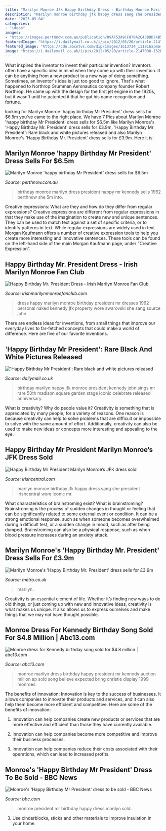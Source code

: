 ```yaml
---
title: "Marilyn Monroe Jfk Happy Birthday Dress - Birthday Monroe Marilyn Dress President Happy Mr Kennedy Sells 1962 Perthnow She 5m Into"
description: "Marilyn monroe birthday jfk happy dress sang she president irishcentral wore iconic mr"
date: "2023-09-04"
categories:
- "ideas"
images:
- "https://images.perthnow.com.au/publication/09AF53A9CF870A2C4389D74B50F5AA5D/852bdb110eb2f800b436361cede37f05.jpeg?imwidth=668&amp;impolicy=pn_v3"
featuredImage: "https://i.dailymail.co.uk/i/pix/2012/05/20/article-2147038-132ECE96000005DC-605_964x1440.jpg"
featured_image: "https://cdn.abcotvs.com/dip/images/1613734_111816apmarilyndress03img.jpg"
image: "https://i.dailymail.co.uk/i/pix/2012/05/20/article-2147038-132ECE96000005DC-605_964x1440.jpg"
---
```



What inspired the inventor to invent their particular invention?
Inventors often have a specific idea in mind when they come up with their invention. It can be anything from a new product to a new way of doing something. Sometimes, an inventor's idea is just too good to ignore. That's what happened to Northrop Grumman Aeronautics company founder Robert Northrop. He came up with the design for the first jet engine in the 1920s, but it wasn't until he patented it that he got his name recognition and fortune.

	

		
looking for Marilyn Monroe &#039;happy birthday Mr President&#039; dress sells for $6.5m you've came to the right place. We have 7 Pics about Marilyn Monroe &#039;happy birthday Mr President&#039; dress sells for $6.5m like Marilyn Monroe&#039;s &#039;Happy Birthday Mr. President&#039; dress sells for £3.9m, &#039;Happy Birthday Mr President&#039;: Rare black and white pictures released and also Marilyn Monroe&#039;s &#039;Happy Birthday Mr. President&#039; dress sells for £3.9m. Here it is:
		
    
## Marilyn Monroe &#039;happy Birthday Mr President&#039; Dress Sells For $6.5m

<img loading=lazy src="https://images.perthnow.com.au/publication/09AF53A9CF870A2C4389D74B50F5AA5D/852bdb110eb2f800b436361cede37f05.jpeg?imwidth=668&amp;impolicy=pn_v3" onerror="this.onerror=null;this.src='https://tse2.mm.bing.net/th?id=OIP.bBa2pnmt4hBdTwXIn3JsRQAAAA&amp;pid=15.1';" alt="Marilyn Monroe &#039;happy birthday Mr President&#039; dress sells for $6.5m">

_Source: perthnow.com.au_

>birthday monroe marilyn dress president happy mr kennedy sells 1962 perthnow she 5m into. 

	

Creative expressions: What are they and how do they differ from regular expressions?
Creative expressions are different from regular expressions in that they make use of the imagination to create new and unique sentences. They can be used to match text against a set of specific criteria, or to identify patterns in text.
While regular expressions are widely used in text Morgan Kaufmann offers a number of creative expression tools to help you create more interesting and innovative sentences. These tools can be found on the left-hand side of the main Morgan Kaufmann page, under “Creative Expression”.

    
## Happy Birthday Mr. President Dress - Irish Marilyn Monroe Fan Club

<img loading=lazy src="http://irishmarilynmonroefanclub.com/wp-content/uploads/2017/06/IMG_9919.jpg" onerror="this.onerror=null;this.src='https://tse2.mm.bing.net/th?id=OIP.tRxiX8uKRJHAhco-CokP9QAAAA&amp;pid=15.1';" alt="Happy Birthday Mr. President Dress - Irish Marilyn Monroe Fan Club">

_Source: irishmarilynmonroefanclub.com_

>dress happy marilyn monroe birthday president mr dresses 1962 personal naked kennedy jfk property wore swarovski she sang source john. 

	

There are endless ideas for inventions, from small things that improve our everyday lives to far-fetched concepts that could make a world of difference. Here are five of our favorite inventions.

    
## &#039;Happy Birthday Mr President&#039;: Rare Black And White Pictures Released

<img loading=lazy src="https://i.dailymail.co.uk/i/pix/2012/05/20/article-2147038-132ECE96000005DC-605_964x1440.jpg" onerror="this.onerror=null;this.src='https://tse2.mm.bing.net/th?id=OIP.y_JWm3Cd0wiDJuo77mPnogHaLE&amp;pid=15.1';" alt="&#039;Happy Birthday Mr President&#039;: Rare black and white pictures released">

_Source: dailymail.co.uk_

>birthday marilyn happy jfk monroe president kennedy john sings mr rare 50th madison square garden stage iconic celebrate released anniversary. 

	

What is creativity? Why do people value it?
Creativity is something that is appreciated by many people, for a variety of reasons. One reason is because creativity can help to solve problems that are difficult or impossible to solve with the same amount of effort. Additionally, creativity can also be used to make new ideas or concepts more interesting and appealing to the eye.

    
## Happy Birthday Mr President Marilyn Monroe’s JFK Dress Sold

<img loading=lazy src="https://www.irishcentral.com/uploads/article/118309/cropped_MI-marilyn-monroe-wikimedia.jpg?t=1495277627" onerror="this.onerror=null;this.src='https://tse4.mm.bing.net/th?id=OIP.SUrrGAKxj3TZZFcRt4keEwHaEr&amp;pid=15.1';" alt="Happy Birthday Mr President Marilyn Monroe’s JFK dress sold">

_Source: irishcentral.com_

>marilyn monroe birthday jfk happy dress sang she president irishcentral wore iconic mr. 

	

What characteristics of brainstroming exist?
What is brainstroming? Brainstroming is the process of sudden changes in thought or feeling that can be significantly related to some external event or condition. It can be a strong emotional response, such as when someone becomes overwhelmed during a difficult test, or a sudden change in mood, such as after being dumped. Brainstroming can also be a physical response, such as when blood pressure increases during an anxiety attack.

    
## Marilyn Monroe&#039;s &#039;Happy Birthday Mr. President&#039; Dress Sells For £3.9m

<img loading=lazy src="https://metro.co.uk/wp-content/uploads/2016/11/ad_226441112.jpg?quality=90&amp;strip=all&amp;crop=0px%2C90px%2C1024px%2C538px&amp;resize=1200%2C630" onerror="this.onerror=null;this.src='https://tse4.mm.bing.net/th?id=OIP.15dYxDNosPwnBqOgWeMWswHaD4&amp;pid=15.1';" alt="Marilyn Monroe&#039;s &#039;Happy Birthday Mr. President&#039; dress sells for £3.9m">

_Source: metro.co.uk_

>marilyn. 

	

Creativity is an essential element of life. Whether it’s finding new ways to do old things, or just coming up with new and innovative ideas, creativity is what makes us unique. It also allows us to express ourselves and make things that we may not have thought possible.

    
## Monroe Dress For Kennedy Birthday Song Sold For $4.8 Million | Abc13.com

<img loading=lazy src="https://cdn.abcotvs.com/dip/images/1613734_111816apmarilyndress03img.jpg" onerror="this.onerror=null;this.src='https://tse3.mm.bing.net/th?id=OIP.-5j1va5CEubOr1G1qVB_GwHaK_&amp;pid=15.1';" alt="Monroe dress for Kennedy birthday song sold for $4.8 million | abc13.com">

_Source: abc13.com_

>monroe marilyn dress birthday happy president mr kennedy auction million ap sold song believe expected bring christie display 1999 monroes. 

	

The benefits of innovation:
Innovation is key to the success of businesses. It allows companies to innovate their products and services, and it can also help them become more efficient and competitive. Here are some of the benefits of innovation:
1. Innovation can help companies create new products or services that are more effective and efficient than those they have currently available.

2. Innovation can help companies become more competitive and improve their business processes.

3. Innovation can help companies reduce their costs associated with their operations, which can lead to increased profits.

    
## Monroe&#039;s &#039;Happy Birthday Mr President&#039; Dress To Be Sold - BBC News

<img loading=lazy src="https://ichef.bbci.co.uk/news/1024/branded_news/1333F/production/_91055687_rexfeatures_5870119d.jpg" onerror="this.onerror=null;this.src='https://tse3.mm.bing.net/th?id=OIP.GdakzyUoDY-kVKHZg4k6bAHaEK&amp;pid=15.1';" alt="Monroe&#039;s &#039;Happy Birthday Mr President&#039; dress to be sold - BBC News">

_Source: bbc.com_

>monroe president mr birthday happy dress marilyn sold. 

	

3. Use cinderblocks, sticks and other materials to improve insulation in your home.

